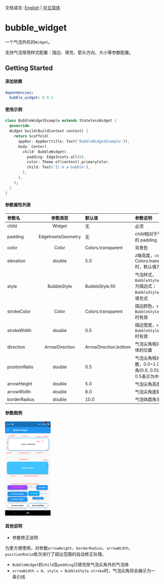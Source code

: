 文档语言: [English](README.md) | [中文简体](README-ZH.md)

# bubble_widget

一个气泡外形的`Widget`。

支持气泡常用样式配置：描边、填充、箭头方向、大小等参数配置。

## Getting Started

#### 添加依赖

```yaml
dependencies:
  bubble_widget: 0.0.1
```

#### 使用示例

```dart
class BubbleWidgetExample extends StatelessWidget {
  @override
  Widget build(BuildContext context) {
    return Scaffold(
      appBar: AppBar(title: Text('BubbleWidgetExample')),
      body: Center(
        child: BubbleWidget(
          padding: EdgeInsets.all(8),
          color: Theme.of(context).primaryColor,
          child: Text('I\'m a bubble'),
        ),
      ),
    );
  }
}
```

#### 参数属性列表

| 参数名        |      参数类型      | 默认值                | 参数说明                                                     |
| :------------ | :----------------: | :-------------------- | :----------------------------------------------------------- |
| child         |       Widget       | 无                    | 必须                                                         |
| padding       | EdgeInsetsGeometry | 无                    | child相对于气泡体的 padding                                  |
| color         |       Color        | Colors.transparent    | 背景色                                                       |
| elevation     |       double       | 5.0                   | z轴高度，`color`为Colors.transparent时，默认值为0            |
| style         |    BubbleStyle     | BubbleStyle.fill      | 气泡样式， `BubbleStyle.stroke`为描边式； `BubbleStyle.fill`为填充式 |
| strokeColor   |       Color        | Colors.transparent    | 描边颜色，`style` 为 `BubbleStyle.stroke` 时有效             |
| strokeWidth   |       double       | 0.5                   | 描边宽度，`style` 为 `BubbleStyle.stroke` 时有效             |
| direction     |   ArrowDirection   | ArrowDirection.bottom | 气泡尖角相对于气泡体的位置                                   |
| positionRatio |       double       | 0.5                   | 气泡尖角相对位置系数，0.0~1.0，左上角(0.0, 0.0)起算，0.5表示为中间位置 |
| arrowHeight   |       double       | 5.0                   | 气泡尖角高度                                                 |
| arrowWidth    |       double       | 8.0                   | 气泡尖角底部宽度                                             |
| borderRadius  |       double       | 10.0                  | 气泡体圆角半径                                               |

#### 参数图例

<img src="resources/bubble_widget_properties.png" alt="bubble_widget_properties" style="zoom: 30%;" />

#### 其他说明

* 参数修正说明

为更方便使用，对参数`arrowHeight`、`borderRadius`、`arrowWidth`、`positionRatio`依次进行了超出范围的自动修正处理。

* `BubbleWidget`的`child`及`padding`只填充除气泡尖角外的气泡体
* `arrowWidth = 0`、`style = BubbleStyle.stroke`时，气泡尖角将会展示为一条引线

